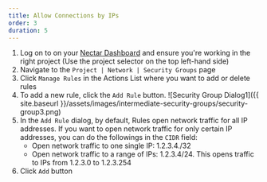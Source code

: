 ```yaml
---
title: Allow Connections by IPs
order: 3
duration: 5
---
```


1. Log on to on your [Nectar Dashboard](https://dashboard.rc.nectar.org.au) and ensure you're working in the right project (Use the project selector on the top left-hand side)
2. Navigate to the `Project | Network | Security Groups` page
3. Click `Manage Rules` in the Actions List where you want to add or delete rules
4. To add a new rule, click the `Add Rule` button.
    ![Security Group Dialog1]({{ site.baseurl }}/assets/images/intermediate-security-groups/security-group3.png)
5.  In the `Add Rule` dialog,  by default, Rules open network traffic for all IP addresses. If you want to open network traffic for only certain IP addresses, you can do the followings in the `CIDR` field:
    - Open network traffic to one single IP: 1.2.3.4./32 
    - Open network traffic to a range of IPs: 1.2.3.4/24. This opens traffic to IPs from 1.2.3.0 to 1.2.3.254
6. Click `Add` button